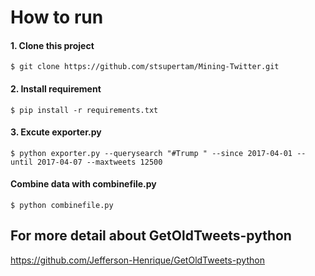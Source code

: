 # How to run

#### 1. Clone this project
  ```
  $ git clone https://github.com/stsupertam/Mining-Twitter.git
  ```
#### 2. Install requirement
  ```
  $ pip install -r requirements.txt
  ```
#### 3. Excute exporter.py
  ```
  $ python exporter.py --querysearch "#Trump ‏" --since 2017-04-01 --until 2017-04-07 --maxtweets 12500
  ```
#### Combine data with combinefile.py
  ```
  $ python combinefile.py
  ```
## For more detail about GetOldTweets-python

https://github.com/Jefferson-Henrique/GetOldTweets-python

 

